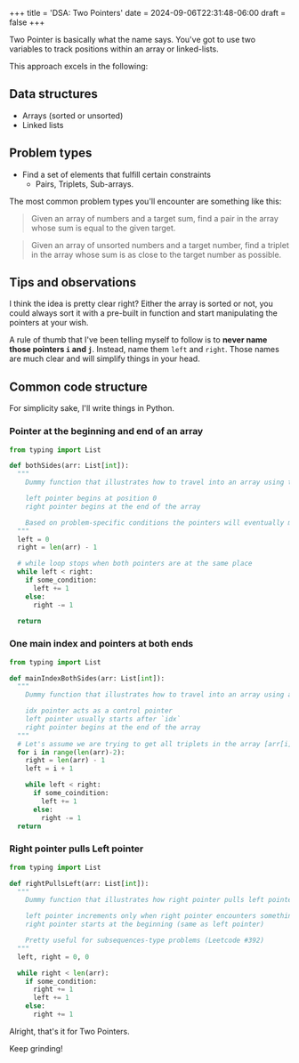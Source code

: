 +++
title = 'DSA: Two Pointers'
date = 2024-09-06T22:31:48-06:00
draft = false
+++

Two Pointer is basically what the name says. You've got to use two variables to track positions within an array or linked-lists.

This approach excels in the following:

## Data structures

- Arrays (sorted or unsorted)
- Linked lists

## Problem types

- Find a set of elements that fulfill certain constraints
  - Pairs, Triplets, Sub-arrays.

The most common problem types you'll encounter are something like this:

> Given an array of numbers and a target sum, find a pair in the array whose sum is equal to the given target.

> Given an array of unsorted numbers and a target number, find a triplet in the array whose sum is as close to the target number as possible.

## Tips and observations

I think the idea is pretty clear right? Either the array is sorted or not, you could always sort it with a pre-built in function and start manipulating the pointers at your wish.

A rule of thumb that I've been telling myself to follow is to **never name those pointers `i` and `j`**. Instead, name them `left` and `right`. Those names are much clear and will simplify things in your head.

## Common code structure

For simplicity sake, I'll write things in Python.

### Pointer at the beginning and end of an array

```python
from typing import List

def bothSides(arr: List[int]):
  """
    Dummy function that illustrates how to travel into an array using the Two Pointers approach.

    left pointer begins at position 0
    right pointer begins at the end of the array

    Based on problem-specific conditions the pointers will eventually meet each other, that's where the loop ends.
  """
  left = 0
  right = len(arr) - 1 

  # while loop stops when both pointers are at the same place 
  while left < right:
    if some_condition:
      left += 1
    else:
      right -= 1

  return
```

### One main index and pointers at both ends

```python
from typing import List

def mainIndexBothSides(arr: List[int]):
  """
    Dummy function that illustrates how to travel into an array using a main index and Two Pointers approach.

    idx pointer acts as a control pointer
    left pointer usually starts after `idx`
    right pointer begins at the end of the array
  """
  # Let's assume we are trying to get all triplets in the array [arr[i], arr[left], arr[right]]
  for i in range(len(arr)-2):
    right = len(arr) - 1
    left = i + 1 

    while left < right:
      if some_coindition:
        left += 1
      else:
        right -= 1
  return
```

### Right pointer pulls Left pointer

```python
from typing import List

def rightPullsLeft(arr: List[int]):
  """
    Dummy function that illustrates how right pointer pulls left pointer based on a condition

    left pointer increments only when right pointer encounters something
    right pointer starts at the beginning (same as left pointer)

    Pretty useful for subsequences-type problems (Leetcode #392)
  """
  left, right = 0, 0

  while right < len(arr):
    if some_condition:
      right += 1
      left += 1
    else:
      right += 1
```

Alright, that's it for Two Pointers.

Keep grinding!
